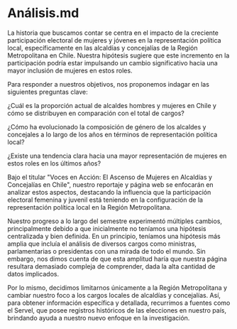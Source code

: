 # Análisis.md

La historia que buscamos contar se centra en el impacto de la creciente participación electoral de mujeres y jóvenes en la representación política local, específicamente en las alcaldías y concejalías de la Región Metropolitana en Chile. Nuestra hipótesis sugiere que este incremento en la participación podría estar impulsando un cambio significativo hacia una mayor inclusión de mujeres en estos roles.

Para responder a nuestros objetivos, nos proponemos indagar en las siguientes preguntas clave:

¿Cuál es la proporción actual de alcaldes hombres y mujeres en Chile y cómo se distribuyen en comparación con el total de cargos?

¿Cómo ha evolucionado la composición de género de los alcaldes y concejales a lo largo de los años en términos de representación política local?

¿Existe una tendencia clara hacia una mayor representación de mujeres en estos roles en los últimos años?

Bajo el titular "Voces en Acción: El Ascenso de Mujeres en Alcaldías y Concejalías en Chile", nuestro reportaje y página web se enfocarán en analizar estos aspectos, destacando la influencia que la participación electoral femenina y juvenil está teniendo en la configuración de la representación política local en la Región Metropolitana.

Nuestro progreso a lo largo del semestre experimentó múltiples cambios, principalmente debido a que inicialmente no teníamos una hipótesis centralizada y bien definida. En un principio, teníamos una hipótesis más amplia que incluía el análisis de diversos cargos como ministras, parlamentarias o presidentas con una mirada de todo el mundo. Sin embargo, nos dimos cuenta de que esta amplitud haría que nuestra página resultara demasiado compleja de comprender, dada la alta cantidad de datos implicados.

 Por lo mismo, decidimos limitarnos únicamente a la Región Metropolitana y cambiar nuestro foco a los cargos locales de alcaldías y concejalías. Así, para obtener información específica y detallada, recurrimos a fuentes como el Servel, que posee registros históricos de las elecciones en nuestro país, brindando ayuda a nuestro nuevo enfoque en la investigación.